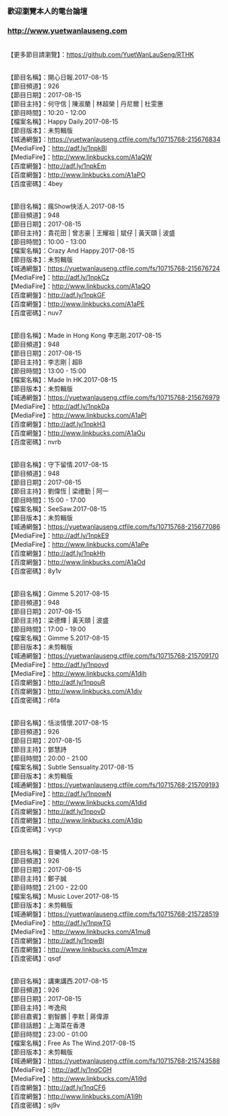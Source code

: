 ### 歡迎瀏覽本人的電台論壇
### http://www.yuetwanlauseng.com

<br>【更多節目請瀏覽】：https://github.com/YuetWanLauSeng/RTHK

<br>【節目名稱】：開心日報.2017-08-15
<br>【節目頻道】：926
<br>【節目日期】：2017-08-15
<br>【節目主持】：何守信 | 陳淑蘭 | 林超榮 | 丹尼爾 | 杜雯惠
<br>【節目時間】：10:20 - 12:00
<br>【檔案名稱】：Happy Daily.2017-08-15
<br>【節目版本】：未剪輯版
<br>【城通網盤】：https://yuetwanlauseng.ctfile.com/fs/10715768-215676834
<br>【MediaFire】：http://adf.ly/1npkBl
<br>【MediaFire】：http://www.linkbucks.com/A1aQW
<br>【百度網盤】：http://adf.ly/1npkEm
<br>【百度網盤】：http://www.linkbucks.com/A1aPO
<br>【百度密碼】：4bey

<br>【節目名稱】：瘋Show快活人.2017-08-15
<br>【節目頻道】：948
<br>【節目日期】：2017-08-15
<br>【節目主持】：貴花田 | 曾志豪 | 王耀祖 | 斌仔 | 黃天頤 | 波盛
<br>【節目時間】：10:00 - 13:00
<br>【檔案名稱】：Crazy And Happy.2017-08-15
<br>【節目版本】：未剪輯版
<br>【城通網盤】：https://yuetwanlauseng.ctfile.com/fs/10715768-215676724
<br>【MediaFire】：http://adf.ly/1npkCz
<br>【MediaFire】：http://www.linkbucks.com/A1aQO
<br>【百度網盤】：http://adf.ly/1npkGF
<br>【百度網盤】：http://www.linkbucks.com/A1aPE
<br>【百度密碼】：nuv7

<br>【節目名稱】：Made in Hong Kong 李志剛.2017-08-15
<br>【節目頻道】：948
<br>【節目日期】：2017-08-15
<br>【節目主持】：李志剛 | 超B
<br>【節目時間】：13:00 - 15:00
<br>【檔案名稱】：Made In HK.2017-08-15
<br>【節目版本】：未剪輯版
<br>【城通網盤】：https://yuetwanlauseng.ctfile.com/fs/10715768-215676979
<br>【MediaFire】：http://adf.ly/1npkDa
<br>【MediaFire】：http://www.linkbucks.com/A1aPl
<br>【百度網盤】：http://adf.ly/1npkH3
<br>【百度網盤】：http://www.linkbucks.com/A1aOu
<br>【百度密碼】：nvrb

<br>【節目名稱】：守下留情.2017-08-15
<br>【節目頻道】：948
<br>【節目日期】：2017-08-15
<br>【節目主持】：劉偉恆 | 梁禮勤 | 阿一
<br>【節目時間】：15:00 - 17:00
<br>【檔案名稱】：SeeSaw.2017-08-15
<br>【節目版本】：未剪輯版
<br>【城通網盤】：https://yuetwanlauseng.ctfile.com/fs/10715768-215677086
<br>【MediaFire】：http://adf.ly/1npkE9
<br>【MediaFire】：http://www.linkbucks.com/A1aPe
<br>【百度網盤】：http://adf.ly/1npkHh
<br>【百度網盤】：http://www.linkbucks.com/A1aOd
<br>【百度密碼】：8y1v

<br>【節目名稱】：Gimme 5.2017-08-15
<br>【節目頻道】：948
<br>【節目日期】：2017-08-15
<br>【節目主持】：梁德輝 | 黃天頤 | 波盛
<br>【節目時間】：17:00 - 19:00
<br>【檔案名稱】：Gimme 5.2017-08-15
<br>【節目版本】：未剪輯版
<br>【城通網盤】：https://yuetwanlauseng.ctfile.com/fs/10715768-215709170
<br>【MediaFire】：http://adf.ly/1npovd
<br>【MediaFire】：http://www.linkbucks.com/A1dih
<br>【百度網盤】：http://adf.ly/1npouR
<br>【百度網盤】：http://www.linkbucks.com/A1div
<br>【百度密碼】：r6fa

<br>【節目名稱】：恬淡情懷.2017-08-15
<br>【節目頻道】：926
<br>【節目日期】：2017-08-15
<br>【節目主持】：鄧慧詩
<br>【節目時間】：20:00 - 21:00
<br>【檔案名稱】：Subtle Sensuality.2017-08-15
<br>【節目版本】：未剪輯版
<br>【城通網盤】：https://yuetwanlauseng.ctfile.com/fs/10715768-215709193
<br>【MediaFire】：http://adf.ly/1npowN
<br>【MediaFire】：http://www.linkbucks.com/A1did
<br>【百度網盤】：http://adf.ly/1npovD
<br>【百度網盤】：http://www.linkbucks.com/A1dip
<br>【百度密碼】：vycp

<br>【節目名稱】：音樂情人.2017-08-15
<br>【節目頻道】：926
<br>【節目日期】：2017-08-15
<br>【節目主持】：鄭子誠
<br>【節目時間】：21:00 - 22:00
<br>【檔案名稱】：Music Lover.2017-08-15
<br>【節目版本】：未剪輯版
<br>【城通網盤】：https://yuetwanlauseng.ctfile.com/fs/10715768-215728519
<br>【MediaFire】：http://adf.ly/1npwTG
<br>【MediaFire】：http://www.linkbucks.com/A1mu8
<br>【百度網盤】：http://adf.ly/1npwBl
<br>【百度網盤】：http://www.linkbucks.com/A1mzw
<br>【百度密碼】：qsqf

<br>【節目名稱】：講東講西.2017-08-15
<br>【節目頻道】：926
<br>【節目日期】：2017-08-15
<br>【節目主持】：岑逸飛
<br>【節目嘉賓】：劉智鵬 | 李默 | 蔣偉源
<br>【節目話題】：上海菜在香港
<br>【節目時間】：23:00 - 01:00
<br>【檔案名稱】：Free As The Wind.2017-08-15
<br>【節目版本】：未剪輯版
<br>【城通網盤】：https://yuetwanlauseng.ctfile.com/fs/10715768-215743588
<br>【MediaFire】：http://adf.ly/1nqCGH
<br>【MediaFire】：http://www.linkbucks.com/A1i9d
<br>【百度網盤】：http://adf.ly/1nqCF6
<br>【百度網盤】：http://www.linkbucks.com/A1i9h
<br>【百度密碼】：sj9v
